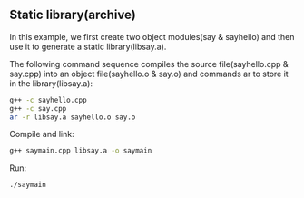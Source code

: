 ## Static library(archive)

In this example, we first create two object modules(say & sayhello) and then use it to generate a static library(libsay.a).

The following command sequence compiles the source file(sayhello.cpp & say.cpp) into an object file(sayhello.o & say.o) and commands ar to store it in the library(libsay.a):

```bash
g++ -c sayhello.cpp
g++ -c say.cpp
ar -r libsay.a sayhello.o say.o
```

Compile and link:

```bash
g++ saymain.cpp libsay.a -o saymain
```

Run:
```bash
./saymain
```

